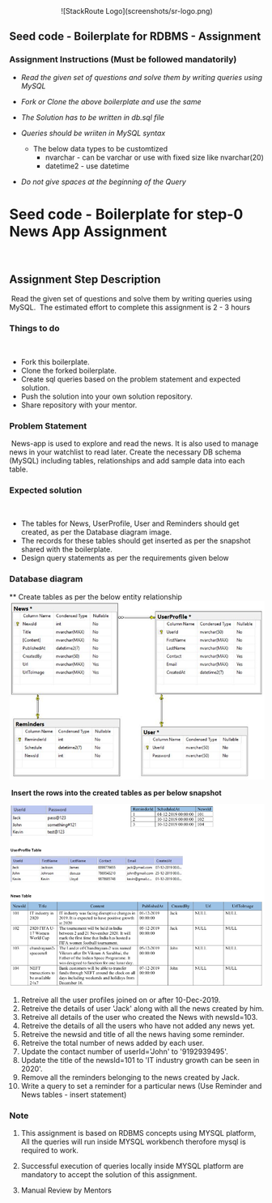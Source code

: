 <div align="center">
 ![StackRoute Logo](screenshots/sr-logo.png)
</div>


## Seed code - Boilerplate for RDBMS - Assignment

### Assignment Instructions (Must be followed mandatorily)

- *Read the given set of questions and solve them by writing queries using MySQL*
- *Fork or Clone the above boilerplate and use the same*
- *The Solution has to be written in db.sql file*
- *Queries should be wriiten in MySQL syntax*
  
     - The below data types to be customtized
        * nvarchar - can be varchar or use with fixed size like nvarchar(20)
        * datetime2 - use datetime

- *Do not give spaces at the beginning of the Query*



# Seed code - Boilerplate for step-0 News App Assignment
​
## Assignment Step Description
​
Read the given set of questions and solve them by writing queries using MySQL.
​
The estimated effort to complete this assignment is 2 - 3 hours
​
### Things to do
​
- Fork this boilerplate.
- Clone the forked boilerplate.
- Create sql queries based on the problem statement and expected solution.
- Push the solution into your own solution repository.
- Share repository with your mentor.
​
​
### Problem Statement
​
News-app is used to explore and read the news. It is also used to manage news in your watchlist to read later.
Create the necessary DB schema (MySQL) including tables, relationships and add sample data into each table.
​
### Expected solution
​
- The tables for News, UserProfile, User and Reminders should get created, as per the Database diagram image. 
- The records for these tables should get inserted as per the snapshot shared with the boilerplate.
- Design query statements as per the requirements given below
​
### Database diagram
** Create tables as per the below entity relationship
![Database_Diagram](screenshots/Database_Diagram.JPG)

​
**Insert the rows into the created tables as per below snapshot**


![SampleData](screenshots/SampleData.png)

1. Retreive all the user profiles joined on or after 10-Dec-2019.
2. Retreive the details of user 'Jack' along with all the news created by him.
3. Retreive all details of the user who created the News with newsId=103.
4. Retreive the details of all the users who have not added any news yet.
5. Retreive the newsid and title of all the news having some reminder.
6. Retreive the total number of news added by each user.
7. Update the contact number of userId='John' to '9192939495'.
8. Update the title of the newsId=101 to 'IT industry growth can be seen in 2020'.
9. Remove all the reminders belonging to the news created by Jack.
10. Write a query to set a reminder for a particular news (Use Reminder and News tables - insert statement)

	
### Note

1. This assignment is based on RDBMS concepts using MYSQL platform, All the queries will run inside MYSQL workbench therofore mysql is required to work.

2. Successful execution of queries locally inside MYSQL platform are mandatory to accept the solution of this assignment.

3. Manual Review by Mentors
